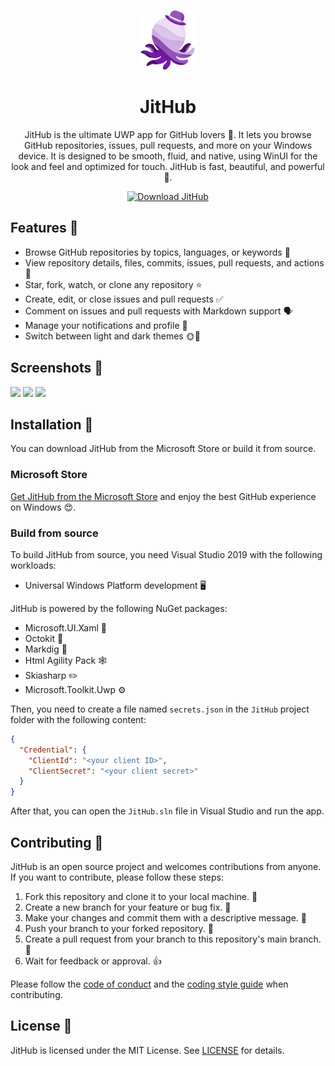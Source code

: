 <p align="center">
  <span><img src="JitHub/Assets/JitHubLogo.png" alt="JitHub Logo" width="96" height="96">
  <h1 align="center">JitHub</h1></span>
</p>



<p align="center">
  JitHub is the ultimate UWP app for GitHub lovers 💖. It lets you browse GitHub repositories, issues, pull requests, and more on your Windows device. It is designed to be smooth, fluid, and native, using WinUI for the look and feel and optimized for touch. JitHub is fast, beautiful, and powerful 💪.
</p>

<p align="center">
  <a href="https://apps.microsoft.com/store/detail/jithub/9MXRBJBB552V">
   <img src="https://get.microsoft.com/images/en-us%20dark.svg" alt="Download JitHub" width="128"/>
</a>
</p>

## Features 🎁

- Browse GitHub repositories by topics, languages, or keywords 🔎
- View repository details, files, commits, issues, pull requests, and actions 📝
- Star, fork, watch, or clone any repository ⭐
- Create, edit, or close issues and pull requests ✅
- Comment on issues and pull requests with Markdown support 🗣️
- Manage your notifications and profile 🔔
- Switch between light and dark themes 🌞🌙

## Screenshots 📸

<img src="https://github.com/nerocui/JitHub/blob/dev-feature/ScreenShots/screenshot1.png" width="640"/>
<img src="https://github.com/nerocui/JitHub/blob/dev-feature/ScreenShots/screenshot2.png" width="640"/>
<img src="https://github.com/nerocui/JitHub/blob/dev-feature/ScreenShots/screenshot3.png" width="640"/>

## Installation 💾

You can download JitHub from the Microsoft Store or build it from source.

### Microsoft Store

[Get JitHub from the Microsoft Store](https://apps.microsoft.com/store/detail/jithub/9MXRBJBB552V) and enjoy the best GitHub experience on Windows 😍.

### Build from source

To build JitHub from source, you need Visual Studio 2019 with the following workloads:

- Universal Windows Platform development 🖥️

JitHub is powered by the following NuGet packages:

- Microsoft.UI.Xaml 🎨
- Octokit 🐙
- Markdig 📑
- Html Agility Pack 🕸️
- Skiasharp ✏️
- Microsoft.Toolkit.Uwp ⚙️

Then, you need to create a file named `secrets.json` in the `JitHub` project folder with the following content:
```json
{
  "Credential": {
    "ClientId": "<your client ID>",
    "ClientSecret": "<your client secret>"
  }
}
```
After that, you can open the `JitHub.sln` file in Visual Studio and run the app.

## Contributing 🙌

JitHub is an open source project and welcomes contributions from anyone. If you want to contribute, please follow these steps:

1. Fork this repository and clone it to your local machine. 🍴
2. Create a new branch for your feature or bug fix. 🌿
3. Make your changes and commit them with a descriptive message. 💬
4. Push your branch to your forked repository. 🚀
5. Create a pull request from your branch to this repository's main branch. 🙏
6. Wait for feedback or approval. 👍

Please follow the [code of conduct](CODE_OF_CONDUCT.md) and the [coding style guide](CODING_STYLE.md) when contributing.

## License 📄

JitHub is licensed under the MIT License. See [LICENSE](LICENSE) for details.
